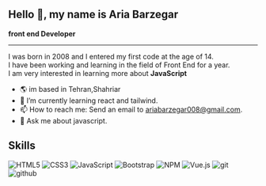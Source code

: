## Hello 👋, my name is Aria Barzegar 

<b>front end Developer</b>
- - - - - - - - - 
<p>I was born in 2008 and I entered my first code at the age of 14.<br>
I have been working and learning in the field of Front End for a year.<br>
I am very interested in learning more about <b>JavaScript</b> </p>

- 🌎 im based in Tehran,Shahriar
- 🌱 I’m currently learning react and tailwind.
- 📫 How to reach me: Send an email to ariabarzegar008@gmail.com.
- 💬 Ask me about javascript.

<h2><b>Skills</b></h2>

![HTML5](https://img.shields.io/badge/html5-%23E34F26.svg?style=flat-square&logo=html5&logoColor=white) ![CSS3](https://img.shields.io/badge/css3-%231572B6.svg?style=flat-square&logo=css3&logoColor=white) ![JavaScript](https://img.shields.io/badge/javascript-%23323330.svg?style=flat-square&logo=javascript&logoColor=%23F7DF1E) ![Bootstrap](https://img.shields.io/badge/bootstrap-%23563D7C.svg?style=flat-square&logo=bootstrap&logoColor=white)  ![NPM](https://img.shields.io/badge/NPM-%23000000.svg?style=flat-square&logo=npm&logoColor=white) 
![Vue.js](https://img.shields.io/badge/vuejs-%2335495e.svg?style=flat-square&logo=vuedotjs&logoColor=%234FC08D)
![git](https://img.shields.io/badge/git-%23E34F26.svg?style=flat-&logo=git&logoColor=black)
![github](https://img.shields.io/badge/github-%23323330.svg?style=&logo=github&logoColor=white)



